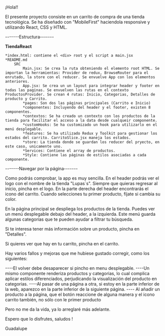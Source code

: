 ¡Hola!!

El presente proyecto consiste en un carrito de compra de una tienda tecnológica. Se ha diseñado con "MobileFirst" haciendola responsive y  utilizando React, CSS y HTML.

-------Estructura-------

**TiendaReact**

    *index.html: contiene el <div> root y el script a main.jsx
    *README.md
        SRC
            Main.jsx: Se crea la ruta obteniendo el elemento root HTML. Se importan la herramientas: Provider de redux, BrowseRouter para el enrutado, la store con el reducer. Se envuelve App con los elementos anteriores.
            App.jsx: Se crea un un layout para integrar header y footer en todas las paginas. Se envuelven las rutas en el contexto ProductosProvider. Se crean 4 rutas: Inicio, Categorias, Detalles de producto y Carrito.
            *pages: Son dos las páginas principales (Carrito e Inicio)
            *componentes: Incluyendo del header y el footer, existen 8 componentes.
            *contextos: Se ha creado un contexto con los productos de la tienda para facilitar el acceso a la data desde cualqueir componente.
            *customHooks: Se ha customizado un hook para utilizarlo en el menú desplegable.
            *features: Se ha utilizado Redux y Toolkit para gestionar los estados del carrito. CarritoSlice.jsx maneja los estados.
            *store: La tienda donde se guardan los reducer del pryecto, en este caso, unicamente uno.
            *Services: Contiene el array de productos.
            *Style: Contiene las páginas de estilos asociadas a cada componente.

-------Navegar por la página-------

Como podrás comprobar, la app es muy sencilla. 
En el header podrás ver el logo con el nombre de la tienda "Lupas`s". Siempre que quieras regresar al inicio, pincha en el logo. En la parte derecha del header encontrarás el icono del carrito. Cuando selecciones tu primer producto, fíjate si cambia su color.

En la página principal se despliega los productos de la tienda. Puedes ver un menú desplegable debajo del header, a la izquierda. Este menú guarda algunas categorías que te pueden ayudar a filtrar tu búsqueda.

Si te interesa tener más información sobre un producto, pincha en "Detalles".

Si quieres ver que hay en tu carrito, pincha en el carrito.

Hay varios fallos y mejoras que me hubiese gustado corregir, como los siguientes:

----El volver debe desaparecer si pincho en menu desplegable.
----Un mismo componente renderiza productos y categorias, lo cual complica aplicar estilos diferenciados, perjudicando la visualización del producto en categorias.
----Al pasar de una página a otra, si estoy en la parte inferior de la web, aparezco en la parte inferior de la siguiente página.
---- Al añadir un producto a la página, que el botón reaccione de alguna manera y el icono carrito también, no sólo con le primer producto

Pero no me da la vida, ya lo arreglaré más adelante.

Espero que lo disfrutes, saludos !

Guadalupe


